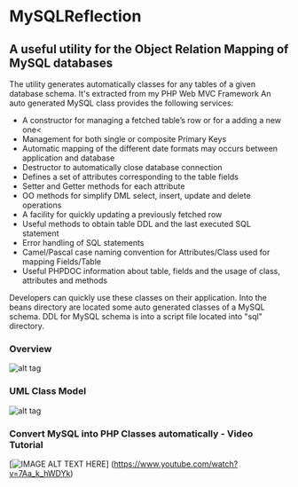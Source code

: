# MySQLReflection
## A useful utility for the Object Relation Mapping of MySQL databases
The utility generates automatically classes for any tables of a given database
schema.
It's extracted from my PHP Web MVC Framework
An auto generated MySQL class provides the following services:

- A constructor for managing a fetched table’s row or for a adding a new one<
- Management for both single or composite Primary Keys
- Automatic mapping of the different date formats may occurs between application and database
- Destructor to automatically close database connection
- Defines a set of attributes corresponding to the table fields
- Setter and Getter methods for each attribute
- OO methods for simplify DML select, insert, update and delete operations
- A facility for quickly updating a previously fetched row
- Useful methods to obtain table DDL and the last executed SQL statement
- Error handling of SQL statements
- Camel/Pascal case naming convention for Attributes/Class used for mapping Fields/Table
- Useful PHPDOC information about table, fields and the usage of class, attributes and methods

Developers can quickly use these classes on their application.
Into the beans directory are located some auto generated classes of a MySQL schema.
DDL for MySQL schema is into a script file located into "sql" directory.

### Overview
![alt tag](https://raw.githubusercontent.com/rcarvello/mysqlreflection/master/docs/MySQLReflection.png)

### UML Class Model
![alt tag](https://raw.githubusercontent.com/rcarvello/mysqlreflection/master/docs/UMLClassModel.png)

### Convert MySQL into PHP Classes automatically - Video Tutorial
[![IMAGE ALT TEXT HERE](https://i.ytimg.com/vi/7Aa_k_hWDYk/hqdefault.jpg?custom=true&w=196&h=110&stc=true&jpg444=true&jpgq=90&sp=68&sigh=3wURVxGteSMWeF9OtZCnrOpeVRk)]
(https://www.youtube.com/watch?v=7Aa_k_hWDYk)
